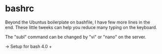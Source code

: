 bashrc
======

Beyond the Ubuntus boilerplate on bashfile, I have few more lines in the end. These little tweeks can help you reduce many typing on the keyboard.

The "subl" command can be changed by "vi" or "nano" on the server.



-> Setup for bash 4.0 +